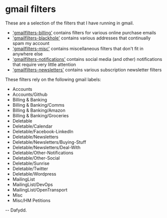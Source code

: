 gmail filters
=============

These are a selection of the filters that I have running in gmail.

* ['gmailfilters-billing'] contains filters for various online purchase emails
* ['gmailfilters-blackhole'] contains various addresses that continually spam my account
* ['gmailfilters-misc'] contains miscellaneous filters that don't fit in anywhere else
* ['gmailfilters-notifications'] contains social media (and other) notifications that require very little attention
* ['gmailfilters-newsletters'] contains various subscription newsletter filters

These filters rely on the following gmail labels:

* Accounts
* Accounts/Github
* Billing & Banking
* Billing & Banking/Comms
* Billing & Banking/Amazon
* Billing & Banking/Groceries
* Deletable
* Deletable/Calendar
* Deletable/Facebook-LinkedIn
* Deletable/Newsletters
* Deletable/Newsletters/Buying-Stuff
* Deletable/Newsletters/Deal-With
* Deletable/Other-Notifications
* Deletable/Other-Social
* Deletable/Sunrise
* Deletable/Twitter
* Deletable/Wordpress
* MailingList
* MailingList/DevOps
* MailingList/OpenTransport
* Misc
* Misc/HM Petitions

-- Dafydd.

['gmailfilters-billing']:https://github.com/daibach/gmail-filters/blob/master/gmailfilters-billing.xml
['gmailfilters-blackhole']:https://github.com/daibach/gmail-filters/blob/master/gmailfilters-blackhole.xml
['gmailfilters-misc']:https://github.com/daibach/gmail-filters/blob/master/gmailfilters-misc.xml
['gmailfilters-notifications']:https://github.com/daibach/gmail-filters/blob/master/gmailfilters-notifications.xml
['gmailfilters-newsletters']:https://github.com/daibach/gmail-filters/blob/master/gmailfilters-newsletters.xml
